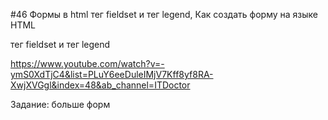 #46 Формы в html тег fieldset и тег legend, Как создать форму на языке HTML

тег fieldset и тег legend

https://www.youtube.com/watch?v=-ymS0XdTjC4&list=PLuY6eeDuleIMjV7Kff8yf8RA-XwjXVGgl&index=48&ab_channel=ITDoctor

Задание: больше форм 